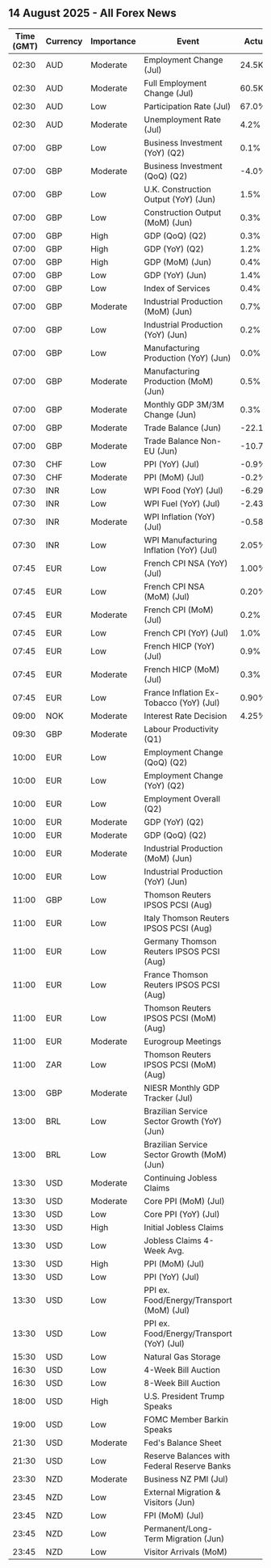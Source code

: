 ## 14 August 2025 - All Forex News

| Time (GMT) | Currency | Importance | Event | Actual | Forecast | Previous |
|------|----------|------------|-------|--------|----------|----------|
| 02:30 | AUD | Moderate | Employment Change (Jul) | 24.5K | 25.3K | 1.0K |
| 02:30 | AUD | Moderate | Full Employment Change (Jul) | 60.5K |  | -36.7K |
| 02:30 | AUD | Low | Participation Rate (Jul) | 67.0% | 67.1% | 67.0% |
| 02:30 | AUD | Moderate | Unemployment Rate (Jul) | 4.2% | 4.2% | 4.3% |
| 07:00 | GBP | Low | Business Investment (YoY) (Q2) | 0.1% |  | 6.1% |
| 07:00 | GBP | Moderate | Business Investment (QoQ) (Q2) | -4.0% | 0.1% | 3.9% |
| 07:00 | GBP | Low | U.K. Construction Output (YoY) (Jun) | 1.5% | 1.3% | 1.4% |
| 07:00 | GBP | Low | Construction Output (MoM) (Jun) | 0.3% | 0.3% | -0.5% |
| 07:00 | GBP | High | GDP (QoQ) (Q2) | 0.3% | 0.1% | 0.7% |
| 07:00 | GBP | High | GDP (YoY) (Q2) | 1.2% | 1.0% | 1.3% |
| 07:00 | GBP | High | GDP (MoM) (Jun) | 0.4% | 0.2% | -0.1% |
| 07:00 | GBP | Low | GDP (YoY) (Jun) | 1.4% | 1.1% | 0.9% |
| 07:00 | GBP | Low | Index of Services | 0.4% | 0.2% | 0.4% |
| 07:00 | GBP | Moderate | Industrial Production (MoM) (Jun) | 0.7% | 0.3% | -1.3% |
| 07:00 | GBP | Low | Industrial Production (YoY) (Jun) | 0.2% | -0.3% | -0.2% |
| 07:00 | GBP | Low | Manufacturing Production (YoY) (Jun) | 0.0% | -0.9% | 1.0% |
| 07:00 | GBP | Moderate | Manufacturing Production (MoM) (Jun) | 0.5% | 0.4% | -1.0% |
| 07:00 | GBP | Moderate | Monthly GDP 3M/3M Change (Jun) | 0.3% | 0.1% | 0.6% |
| 07:00 | GBP | Moderate | Trade Balance (Jun) | -22.16B | -21.70B | -22.05B |
| 07:00 | GBP | Moderate | Trade Balance Non-EU (Jun) | -10.78B |  | -9.75B |
| 07:30 | CHF | Low | PPI (YoY) (Jul) | -0.9% |  | -0.7% |
| 07:30 | CHF | Moderate | PPI (MoM) (Jul) | -0.2% | 0.0% | -0.1% |
| 07:30 | INR | Low | WPI Food (YoY) (Jul) | -6.29% |  | -3.75% |
| 07:30 | INR | Low | WPI Fuel (YoY) (Jul) | -2.43% |  | -2.65% |
| 07:30 | INR | Moderate | WPI Inflation (YoY) (Jul) | -0.58% | -0.30% | -0.13% |
| 07:30 | INR | Low | WPI Manufacturing Inflation (YoY) (Jul) | 2.05% |  | 1.97% |
| 07:45 | EUR | Low | French CPI NSA (YoY) (Jul) | 1.00% |  | 1.00% |
| 07:45 | EUR | Low | French CPI NSA (MoM) (Jul) | 0.20% |  | 0.20% |
| 07:45 | EUR | Moderate | French CPI (MoM) (Jul) | 0.2% | 0.2% | 0.4% |
| 07:45 | EUR | Low | French CPI (YoY) (Jul) | 1.0% | 1.0% | 1.0% |
| 07:45 | EUR | Low | French HICP (YoY) (Jul) | 0.9% | 0.9% | 0.9% |
| 07:45 | EUR | Moderate | French HICP (MoM) (Jul) | 0.3% | 0.3% | 0.4% |
| 07:45 | EUR | Low | France Inflation Ex-Tobacco (YoY) (Jul) | 0.90% |  | 0.90% |
| 09:00 | NOK | Moderate | Interest Rate Decision | 4.25% | 4.25% | 4.25% |
| 09:30 | GBP | Moderate | Labour Productivity (Q1) |  | -0.5% | 0.2% |
| 10:00 | EUR | Low | Employment Change (QoQ) (Q2) |  | 0.2% | 0.2% |
| 10:00 | EUR | Low | Employment Change (YoY) (Q2) |  | 0.6% | 0.7% |
| 10:00 | EUR | Low | Employment Overall (Q2) |  |  | 169,794.4K |
| 10:00 | EUR | Moderate | GDP (YoY) (Q2) |  | 1.4% | 1.5% |
| 10:00 | EUR | Moderate | GDP (QoQ) (Q2) |  | 0.1% | 0.6% |
| 10:00 | EUR | Moderate | Industrial Production (MoM) (Jun) |  | -0.9% | 1.7% |
| 10:00 | EUR | Low | Industrial Production (YoY) (Jun) |  | 1.7% | 3.7% |
| 11:00 | GBP | Low | Thomson Reuters IPSOS PCSI (Aug) |  |  | 52.1 |
| 11:00 | EUR | Low | Italy Thomson Reuters IPSOS PCSI (Aug) |  |  | 43.80 |
| 11:00 | EUR | Low | Germany Thomson Reuters IPSOS PCSI (Aug) |  |  | 49.38 |
| 11:00 | EUR | Low | France Thomson Reuters IPSOS PCSI (Aug) |  |  | 41.85 |
| 11:00 | EUR | Low | Thomson Reuters IPSOS PCSI (MoM) (Aug) |  |  | 47.76 |
| 11:00 | EUR | Moderate | Eurogroup Meetings |  |  |  |
| 11:00 | ZAR | Low | Thomson Reuters IPSOS PCSI (MoM) (Aug) |  |  | 44.98 |
| 13:00 | GBP | Moderate | NIESR Monthly GDP Tracker (Jul) |  |  | 0.2% |
| 13:00 | BRL | Low | Brazilian Service Sector Growth (YoY) (Jun) |  |  | 3.6% |
| 13:00 | BRL | Low | Brazilian Service Sector Growth (MoM) (Jun) |  |  | 0.1% |
| 13:30 | USD | Moderate | Continuing Jobless Claims |  | 1,960K | 1,974K |
| 13:30 | USD | Moderate | Core PPI (MoM) (Jul) |  | 0.2% | 0.0% |
| 13:30 | USD | Low | Core PPI (YoY) (Jul) |  | 2.9% | 2.6% |
| 13:30 | USD | High | Initial Jobless Claims |  | 225K | 226K |
| 13:30 | USD | Low | Jobless Claims 4-Week Avg. |  |  | 220.75K |
| 13:30 | USD | High | PPI (MoM) (Jul) |  | 0.2% | 0.0% |
| 13:30 | USD | Low | PPI (YoY) (Jul) |  | 2.5% | 2.3% |
| 13:30 | USD | Low | PPI ex. Food/Energy/Transport (MoM) (Jul) |  |  | 0.0% |
| 13:30 | USD | Low | PPI ex. Food/Energy/Transport (YoY) (Jul) |  |  | 2.5% |
| 15:30 | USD | Low | Natural Gas Storage |  | 53B | 7B |
| 16:30 | USD | Low | 4-Week Bill Auction |  |  | 4.300% |
| 16:30 | USD | Low | 8-Week Bill Auction |  |  | 4.235% |
| 18:00 | USD | High | U.S. President Trump Speaks |  |  |  |
| 19:00 | USD | Low | FOMC Member Barkin Speaks |  |  |  |
| 21:30 | USD | Moderate | Fed's Balance Sheet |  |  | 6,641B |
| 21:30 | USD | Low | Reserve Balances with Federal Reserve Banks |  |  | 3.330T |
| 23:30 | NZD | Moderate | Business NZ PMI (Jul) |  |  | 48.8 |
| 23:45 | NZD | Low | External Migration & Visitors (Jun) |  |  | 6.10% |
| 23:45 | NZD | Low | FPI (MoM) (Jul) |  |  | 1.2% |
| 23:45 | NZD | Low | Permanent/Long-Term Migration (Jun) |  |  | 1,530 |
| 23:45 | NZD | Low | Visitor Arrivals (MoM) |  |  | -0.9% |

